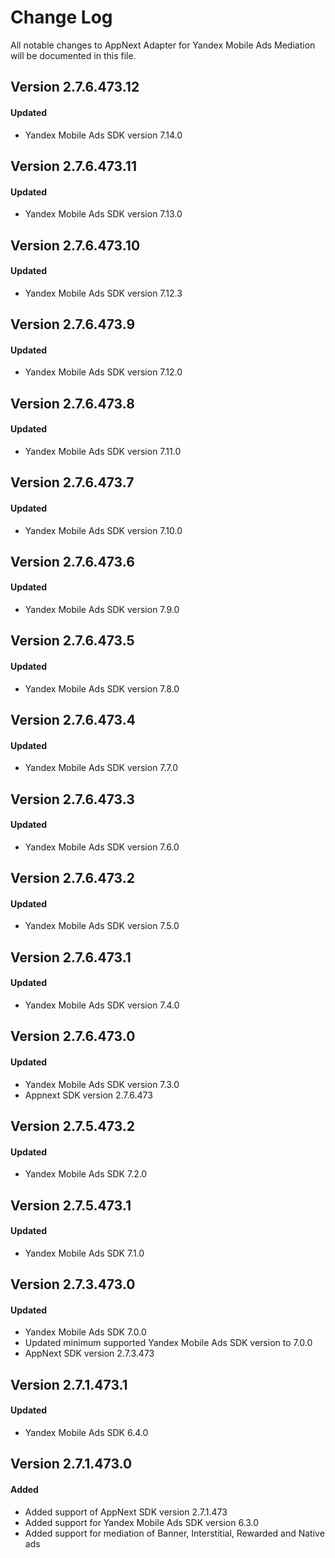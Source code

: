 # Change Log
All notable changes to AppNext Adapter for Yandex Mobile Ads Mediation will be documented in this file.

## Version 2.7.6.473.12

#### Updated
* Yandex Mobile Ads SDK version 7.14.0

## Version 2.7.6.473.11

#### Updated
* Yandex Mobile Ads SDK version 7.13.0

## Version 2.7.6.473.10

#### Updated
* Yandex Mobile Ads SDK version 7.12.3

## Version 2.7.6.473.9

#### Updated
* Yandex Mobile Ads SDK version 7.12.0

## Version 2.7.6.473.8

#### Updated
* Yandex Mobile Ads SDK version 7.11.0

## Version 2.7.6.473.7

#### Updated
* Yandex Mobile Ads SDK version 7.10.0

## Version 2.7.6.473.6

#### Updated
* Yandex Mobile Ads SDK version 7.9.0

## Version 2.7.6.473.5

#### Updated
* Yandex Mobile Ads SDK version 7.8.0

## Version 2.7.6.473.4

#### Updated
* Yandex Mobile Ads SDK version 7.7.0

## Version 2.7.6.473.3

#### Updated
* Yandex Mobile Ads SDK version 7.6.0

## Version 2.7.6.473.2

#### Updated
* Yandex Mobile Ads SDK version 7.5.0

## Version 2.7.6.473.1

#### Updated
* Yandex Mobile Ads SDK version 7.4.0

## Version 2.7.6.473.0

#### Updated
* Yandex Mobile Ads SDK version 7.3.0
* Appnext SDK version 2.7.6.473

## Version 2.7.5.473.2

#### Updated
* Yandex Mobile Ads SDK 7.2.0

## Version 2.7.5.473.1

#### Updated
* Yandex Mobile Ads SDK 7.1.0

## Version 2.7.3.473.0

#### Updated
* Yandex Mobile Ads SDK 7.0.0
* Updated minimum supported Yandex Mobile Ads SDK version to 7.0.0
* AppNext SDK version 2.7.3.473

## Version 2.7.1.473.1

#### Updated
* Yandex Mobile Ads SDK 6.4.0

## Version 2.7.1.473.0

#### Added
* Added support of AppNext SDK version 2.7.1.473
* Added support for Yandex Mobile Ads SDK version 6.3.0
* Added support for mediation of Banner, Interstitial, Rewarded and Native ads
